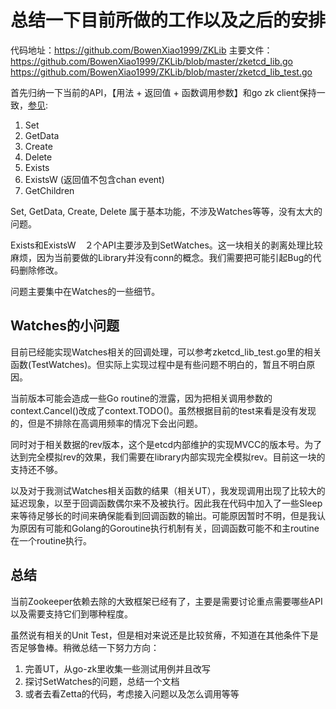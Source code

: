 # 总结一下目前所做的工作以及之后的安排

代码地址：https://github.com/BowenXiao1999/ZKLib
主要文件：
https://github.com/BowenXiao1999/ZKLib/blob/master/zketcd_lib.go
https://github.com/BowenXiao1999/ZKLib/blob/master/zketcd_lib_test.go


首先归纳一下当前的API，【用法 + 返回值 + 函数调用参数】和go zk client保持一致，[参见](https://godoc.org/github.com/samuel/go-zookeeper/zk):　
1. Set
2. GetData
3. Create
4. Delete
5. Exists
6. ExistsW (返回值不包含chan event)
7. GetChildren

Set, GetData, Create, Delete 属于基本功能，不涉及Watches等等，没有太大的问题。

Exists和ExistsW　２个API主要涉及到SetWatches。这一块相关的剥离处理比较麻烦，因为当前要做的Library并没有conn的概念。我们需要把可能引起Bug的代码删除修改。

问题主要集中在Watches的一些细节。

## Watches的小问题
目前已经能实现Watches相关的回调处理，可以参考zketcd_lib_test.go里的相关函数(TestWatches)。但实际上实现过程中是有些问题不明白的，暂且不明白原因。

当前版本可能会造成一些Go routine的泄露，因为把相关调用参数的context.Cancel()改成了context.TODO()。虽然根据目前的test来看是没有发现的，但是不排除在高调用频率的情况下会出问题。

同时对于相关数据的rev版本，这个是etcd内部维护的实现MVCC的版本号。为了达到完全模拟rev的效果，我们需要在library内部实现完全模拟rev。目前这一块的支持还不够。

以及对于我测试Watches相关函数的结果（相关UT），我发现调用出现了比较大的延迟现象，以至于回调函数偶尔来不及被执行。因此我在代码中加入了一些Sleep来等待足够长的时间来确保能看到回调函数的输出。可能原因暂时不明，但是我认为原因有可能和Golang的Goroutine执行机制有关，回调函数可能不和主routine在一个routine执行。

## 总结

当前Zookeeper依赖去除的大致框架已经有了，主要是需要讨论重点需要哪些API以及需要支持它们到哪种程度。

虽然说有相关的Unit Test，但是相对来说还是比较贫瘠，不知道在其他条件下是否足够鲁棒。稍微总结一下努力方向：

1. 完善UT，从go-zk里收集一些测试用例并且改写
2. 探讨SetWatches的问题，总结一个文档
3. 或者去看Zetta的代码，考虑接入问题以及怎么调用等等

